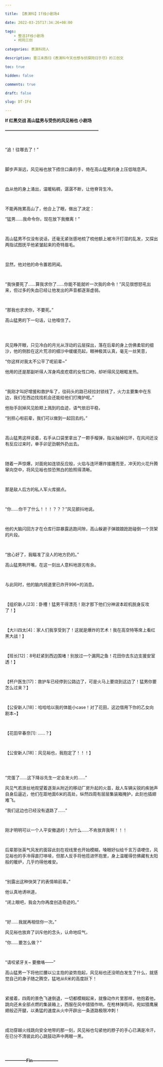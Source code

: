 ```yaml
---

title: 【表演科】If线小剧场4

date: 2022-03-25T17:34:26+08:00

tags: 
    - 整活IF线小剧场
    - 柯同三创
  
categories: 表演科同人

description: 晋江未西归《表演科今天也想与侦探同归于尽》的三创文

toc: true

hidden: false

comments: true

draft: false

slug: DT-IF4

---
```



**If 红黑交战 高山猛男与受伤的风见裕也 小剧场**

**——————————————————————**


<br>

“追！往哪去了！”

<br>

脚步声渐远，风见裕也放下捂住口鼻的手，倚在高山猛男的身上压低喘息声。

<br>

血从他的身上涌出，温暖粘稠，潺潺不断，让他脊背生冷。

<br>

不能再拖累高山了，他合上了眼，做出了决定：

“猛男……我命令你，现在放下我撤离！”

<br>

高山猛男不仅没有说话，还毫无紧张感地梳了梳他额上被冷汗打湿的乱发，又探出两指试图抚平他紧皱起来的奇特眉毛。

<br>

显然，他对他的命令置若罔闻。

<br>

“我快要死了……算我求你了……你能不能就听一次我的命令！”风见很想怒吼出来，但过多的失血已经让他发出的声音都逐渐虚弱。

<br>

“那我也求求你，不要死。”

高山猛男的下一句话，让他噎住了。

<br>

<br>

风见睁开眼，只见冷白的月光从浮动的云层探出，落在后辈的身上仿佛柔软的细沙，他的侧脸在这片荒凉的细沙中缓缓亮起，眼神极其认真，毫无一丝笑意，

“你这样对我太不公平了呢前辈~”

他用的还是那副听得人浑身鸡皮疙瘩的女性口吻，却听得风见眼眶发热。

<br>

“我刚才叫好增援和救护车了，往码头的路已经拉封锁线了，火力主要集中在东边，我们在西边找找机会还能给他们打掩护呢。”

他抬手刮掉风见脸颊上溅到的血迹，语气依旧平稳，

“别担心啦前辈，我们可以做到一起回去的。”

<br>

高山猛男这样说着，右手从口袋里拿出了一颗手榴弹，指尖抽掉拉环，在风间还没有反应过来时，单手卯足劲朝外扔出去。

<br>

随着一声惊爆，对面宛如连锁反应般，火焰与连环爆炸接踵而至，冲天的火花升腾窜向空中，将风见裕也惊恐煞白的脸照得清晰。

<br>

那是敌人后方的私人军火库据点。

<br>

“你……你干了什么！！！？？？”风见颤抖地说。

<br>

他的大脑闪回方才在仓库行踪暴露逃跑间隙，高山躲避子弹踉踉跄跄碰倒一个货架的片段。

<br>

“放心好了，我瞄准了没人的地方扔的。”

高山猛男咧开嘴，在这一刻出人意料地游刃有余。

<br>

与此同时，他的脑内频道里已炸开996+的消息。

<br>

【组织新人[23]：卧槽！猛男干得漂亮！刚才那下他们分神波本趁机脱身反攻了！】

<br>

【大川四太[4]：家人们我享受到了！这就是爆炸的艺术！我在高空特等席上看红黑大战！】

<br>

【班长[12]：8号赶紧到西边围堵！别放过一个漏网之鱼！花田你去东边支援安室透！】

<br>

【杯户医生[17]：救护车已经停到公路边了，可是火马上要烧到这边了！猛男你要怎么过来？】

<br>

【公安新人[18]：哈哈哈以我的体能小case！对了花田，这边借用下你的乙女向剧本~】

<br>

【花田早春奈[1]: ……？】

<br>

【公安新人[18]：风见裕也，我抱定了！！！】

<br>

<br>

“完蛋了……这下降谷先生一定会发火的……”

风见气若游丝地观望着逐渐从附近的移动厂房升起的火苗，敌人车辆尖锐的疾驰声自身后逼近，他们在距地面6米的高处，纵然四周有层层集装箱掩护，此刻也插翅难飞。

“我们这边也已经没有退路了……“

<br>

刚才明明可以一个人平安撤退的！为什么……不肯放弃我啊！！！

<br>

后辈那张英气风发的面容此刻在视线里也开始模糊，嗓眼好似给千言万语哽住，风见裕也的手冷得直打哆嗦，但那人反手将他揽进怀抱里，身上温暖得仿佛藏有太阳般的暖炉，几乎灼得他难安。

<br>

“别露出这种快哭了的表情嘛前辈。”

他认真地诱哄道，

“闭上眼吧，我会为你再度创造奇迹的。”

<br>

“好……我就再相信你一次。”

风见裕也放弃了训斥他的念头，认命地叹气，

“你……要怎么做？”

<br>

“请咬紧牙关~ 要撤咯——”

高山猛男一下将他拦腰以公主抱的姿势抱起，风见裕也还没明白发生了什么，就感觉自己的身子随之腾空，猛地从6米的高度跃下！

<br>

紧接着，四周的景色飞速倒退，一切都模糊起来，就像动作片里那样，他抱着他，跳向还未全部点燃的集装箱上，西服在风中猎猎作响，在枪林弹雨间，宛如猎鹰展翅般迈开腿，以勇猛的速度从火中开辟出一条道路极限冲刺！

<br>

成功穿越火线跳向安全地带的那一刻，风见裕也勾紧他的脖子的手心已满是冷汗，在已分不清彼此的心跳鼓动声中两眼一黑。

<br>

<br>

**—————Fin——————**